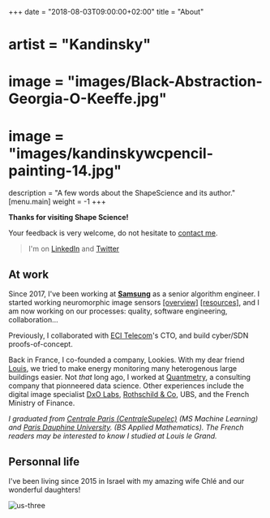 +++
date        = "2018-08-03T09:00:00+02:00"
title       = "About"
# artist = "Kandinsky"
# image = "images/Black-Abstraction-Georgia-O-Keeffe.jpg"
# image = "images/kandinskywcpencil-painting-14.jpg"
description = "A few words about the ShapeScience and its author."
[menu.main]
weight = -1
+++

**Thanks for visiting Shape Science!**

Your feedback is very welcome, do not hesitate to [contact me](mailto:arthur.flam@gmail.com).

> I'm on [LinkedIn](https://www.linkedin.com/in/arthurflam/) and [Twitter](https://twitter.com/ArthurFlam)


## At work
Since 2017, I've been working at **[Samsung](https://www.samsung.com)** as a senior algorithm engineer.
I started working neuromorphic image sensors [[overview]](https://inivation.com/dvs/) [[resources]](https://github.com/uzh-rpg/event-based_vision_resources), and I am now working on our processes: quality, software engineering, collaboration...

Previously, I collaborated with [ECI Telecom](http://www.ecitele.com/)'s CTO, and build cyber/SDN proofs-of-concept.

Back in France, I co-founded a company, Lookies. With my dear friend [Louis](https://www.linkedin.com/in/louisguthmann/), we  tried to make energy monitoring many heterogenous large buildings easier. Not *that* long ago, I worked at [Quantmetry](https://quantmetry.com), a consulting company that pionneered data science. Other experiences include the digital image specialist [DxO Labs](https://www.dxo.com/), [Rothschild & Co](https://www.rothschild.com), UBS, and the French Ministry of Finance.

*I graduated from [Centrale Paris (CentraleSupelec)](http://www.centralesupelec.fr/) (MS Machine Learning) and [Paris Dauphine University](http://www.dauphine.fr/fr/index.html). (BS Applied Mathematics).
The French readers may be interested to know I studied at Louis le Grand.*

## Personnal life
I've been living since 2015 in Israel with my amazing wife Chlé and our wonderful daughters!

![us-three](/images/nous-trois.jpg)
